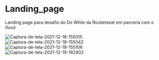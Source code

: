# Landing_page
<p> Landing page para desafio do Do While da Rocketseat em parceria com o ifood </p>
<img src="https://i.ibb.co/9cDTsJY/Captura-de-tela-2021-12-18-155015.png" alt="Captura-de-tela-2021-12-18-155015" border="0">
<img src="https://i.ibb.co/WPMTsFn/Captura-de-tela-2021-12-18-155042.png" alt="Captura-de-tela-2021-12-18-155042" border="0">
<img src="https://i.ibb.co/GtbMSfj/Captura-de-tela-2021-12-18-155106.png" alt="Captura-de-tela-2021-12-18-155106" border="0">
<img src="https://i.ibb.co/dkSZ55m/Captura-de-tela-2021-12-19-182402.png" alt="Captura-de-tela-2021-12-19-182402" border="0">
